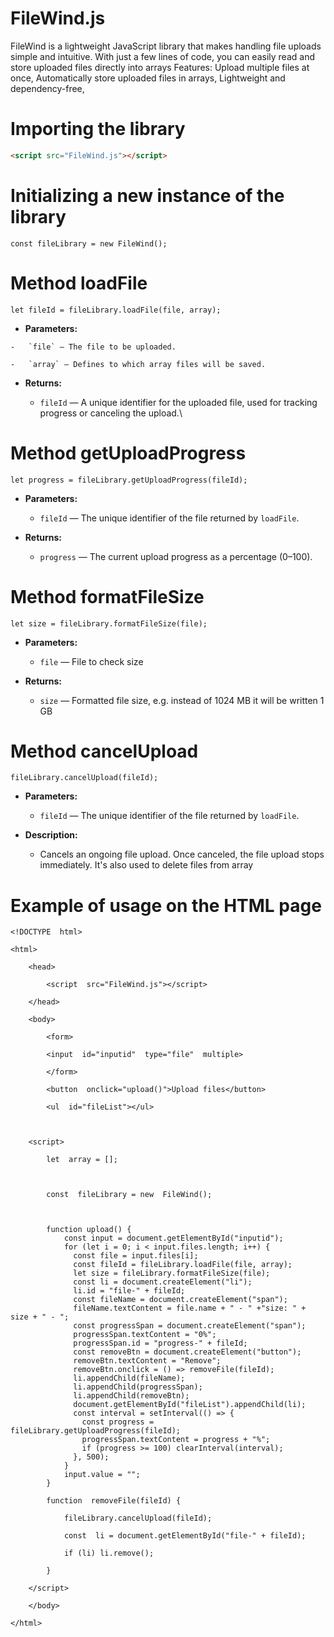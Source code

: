 # FileWind.js

FileWind is a lightweight JavaScript library that makes handling file uploads simple and intuitive. With just a few lines of code, you can easily read and store uploaded files directly into arrays
Features:
Upload multiple files at once,
Automatically store uploaded files in arrays,
Lightweight and dependency-free,


# Importing the library
```html
<script src="FileWind.js"></script>
```
# Initializing a new instance of the library

    const fileLibrary = new FileWind();
# Method loadFile

    let fileId = fileLibrary.loadFile(file, array);
    
   -   **Parameters:**
    
    -   `file` — The file to be uploaded.
     
    -   `array` — Defines to which array files will be saved.
        
-   **Returns:**
    
    -   `fileId` — A unique identifier for the uploaded file, used for tracking progress or canceling the upload.\

# Method getUploadProgress
`let progress = fileLibrary.getUploadProgress(fileId);`
-   **Parameters:**
    
    -   `fileId` — The unique identifier of the file returned by `loadFile`.
        
-   **Returns:**
    
    -   `progress` — The current upload progress as a percentage (0–100).
 
# Method formatFileSize
`let size = fileLibrary.formatFileSize(file);`
-   **Parameters:**
    
    -   `file` — File to check size
        
-   **Returns:**
    
    -   `size` — Formatted file size, e.g. instead of 1024 MB it will be written 1 GB

# Method cancelUpload

    fileLibrary.cancelUpload(fileId);
-   **Parameters:**
    
    -   `fileId` — The unique identifier of the file returned by `loadFile`.
        
-   **Description:**
    
    -   Cancels an ongoing file upload. Once canceled, the file upload stops immediately. It's also used to delete files from array

# Example of usage on the HTML page

    <!DOCTYPE  html>

    <html>
    
	    <head>
	    
		    <script  src="FileWind.js"></script>
	    
	    </head>
	    
	    <body>
	    
		    <form>
		    
		    <input  id="inputid"  type="file"  multiple>
		    
		    </form>
		    
		    <button  onclick="upload()">Upload files</button>
		    
		    <ul  id="fileList"></ul>
	    
	      
	    
	    <script>
	    
		    let  array = [];
		    
		      
		    
		    const  fileLibrary = new  FileWind();
		    
		      
		    
			function upload() {
				const input = document.getElementById("inputid");
			    for (let i = 0; i < input.files.length; i++) {
			      const file = input.files[i];
			      const fileId = fileLibrary.loadFile(file, array);
			      let size = fileLibrary.formatFileSize(file);
			      const li = document.createElement("li");
			      li.id = "file-" + fileId;
			      const fileName = document.createElement("span");
			      fileName.textContent = file.name + " - " +"size: " + size + " - ";
			      const progressSpan = document.createElement("span");
			      progressSpan.textContent = "0%";
			      progressSpan.id = "progress-" + fileId;
			      const removeBtn = document.createElement("button");
			      removeBtn.textContent = "Remove";
			      removeBtn.onclick = () => removeFile(fileId);
			      li.appendChild(fileName);
			      li.appendChild(progressSpan);
			      li.appendChild(removeBtn);
			      document.getElementById("fileList").appendChild(li);
			      const interval = setInterval(() => {
			        const progress = fileLibrary.getUploadProgress(fileId);
			        progressSpan.textContent = progress + "%";
			        if (progress >= 100) clearInterval(interval);
			      }, 500);
			    }
			    input.value = "";
			}
		    
		    function  removeFile(fileId) {
		    
			    fileLibrary.cancelUpload(fileId);
			    
			    const  li = document.getElementById("file-" + fileId);
			    
			    if (li) li.remove();
		    
		    }
	    
	    </script>
	    
	    </body>
    
    </html>

